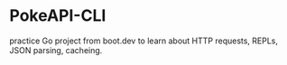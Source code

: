 # PokeAPI-CLI
practice Go project from boot.dev to learn about HTTP requests, REPLs, JSON parsing, cacheing.